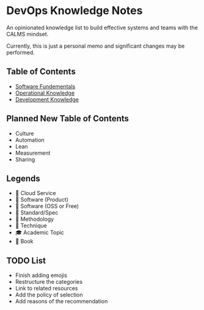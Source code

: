 # DevOps Knowledge Notes

An opinionated knowledge list to build effective systems and teams with the CALMS mindset.

Currently, this is just a personal memo and significant changes may be performed.

## Table of Contents

* [Software Fundementals](Ch1.md)
* [Operational Knowledge](Ch2.md)
* [Development Knowledge](Ch3.md)

## Planned New Table of Contents

* Culture
* Automation
* Lean
* Measurement
* Sharing

## Legends

* 🔺 Cloud Service
* 🔶 Software (Product)
* 🔷 Software (OSS or Free)
* 📗 Standard/Spec
* 📙 Methodology
* 📃 Technique
* 🎓 Academic Topic
* 📕 Book

## TODO List

* Finish adding emojis
* Restructure the categories
* Link to related resources
* Add the policy of selection
* Add reasons of the recommendation

